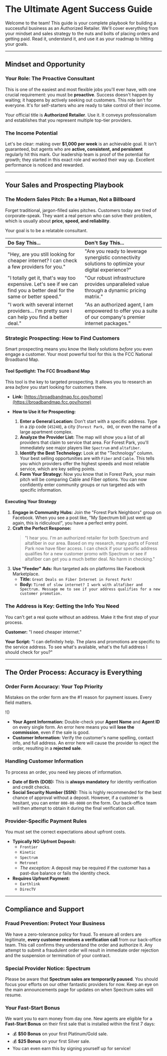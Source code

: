 # The Ultimate Agent Success Guide

Welcome to the team! This guide is your complete playbook for building a successful business as an Authorized Retailer. We'll cover everything from your mindset and sales strategy to the nuts and bolts of placing orders and getting paid. Read it, understand it, and use it as your roadmap to hitting your goals.

***

## Mindset and Opportunity

### Your Role: The Proactive Consultant
This is one of the easiest and most flexible jobs you'll ever have, with one crucial requirement: you must be **proactive**. Success doesn't happen by waiting; it happens by actively seeking out customers. This role isn't for everyone. It's for self-starters who are ready to take control of their income.

Your official title is **Authorized Retailer**. Use it. It conveys professionalism and establishes that you represent multiple top-tier providers.

### The Income Potential
Let's be clear: making over **$1,000 per week** is an achievable goal. It isn't guaranteed, but agents who are **active, consistent, and persistent** regularly hit this mark. Our leadership team is proof of the potential for growth; they started in this exact role and worked their way up. Excellent performance is noticed and rewarded.

***

## Your Sales and Prospecting Playbook

### The Modern Sales Pitch: Be a Human, Not a Billboard
Forget traditional, jargon-filled sales pitches. Customers today are tired of corporate-speak. They want a real person who can solve their problem, which is usually about **price, speed, and reliability**.

Your goal is to be a relatable consultant.

| Do Say This...                                                                                                       | Don't Say This...                                                                                                  |
| :------------------------------------------------------------------------------------------------------------------- | :----------------------------------------------------------------------------------------------------------------- |
| "Hey, are you still looking for cheaper internet? I can check a few providers for you."                              | "Are you ready to leverage synergistic connectivity solutions to optimize your digital experience?"                  |
| "I totally get it, that's way too expensive. Let's see if we can find you a better deal for the same or better speed." | "Our robust infrastructure provides unparalleled value through a dynamic pricing matrix."                           |
| "I work with several internet providers... I'm pretty sure I can help you find a better deal."                         | "As an authorized agent, I am empowered to offer you a suite of our company's premier internet packages."        |

### Strategic Prospecting: How to Find Customers
Smart prospecting means you know the likely solutions *before* you even engage a customer. Your most powerful tool for this is the FCC National Broadband Map.

#### Tool Spotlight: The FCC Broadband Map
This tool is the key to targeted prospecting. It allows you to research an area *before* you start looking for customers there.

* **Link:** [https://broadbandmap.fcc.gov/home](https://broadbandmap.fcc.gov/home)

* **How to Use it for Prospecting:**
    1.  **Enter a General Location:** Don't start with a specific address. Type in a zip code (`45240`), a city (`Forest Park, OH`), or even the name of a large apartment complex.
    2.  **Analyze the Provider List:** The map will show you a list of all providers that claim to service that area. For Forest Park, you'll immediately see major players like `Spectrum` and `altafiber`.
    3.  **Identify the Best Technology:** Look at the "Technology" column. Your best selling opportunities are with `Fiber` and `Cable`. This tells you which providers offer the highest speeds and most reliable service, which are key selling points.
    4.  **Form Your Strategy:** Now you know that in Forest Park, your main pitch will be comparing Cable and Fiber options. You can now confidently enter community groups or run targeted ads with specific information.

#### Executing Your Strategy
1.  **Engage in Community Hubs:** Join the "Forest Park Neighbors" group on Facebook. When you see a post like, "My Spectrum bill just went up again, this is ridiculous!", you have a perfect entry point.
2.  **Craft the Perfect Response:**
    > "I hear you. I'm an authorized retailer for both Spectrum and altafiber in our area. Based on my research, many parts of Forest Park now have fiber access. I can check if your specific address qualifies for a new customer promo with Spectrum or see if altafiber can get you a much better deal. No harm in checking."
3.  **Use "Feeder" Ads:** Run targeted ads on platforms like Facebook Marketplace.
    * **Title:** `Great Deals on Fiber Internet in Forest Park!`
    * **Body:** `Tired of slow internet? I work with altafiber and Spectrum. Message me to see if your address qualifies for a new customer promotion.`

### The Address is Key: Getting the Info You Need
You can't get a real quote without an address. Make it the first step of your process.

**Customer:** "I need cheaper internet."

**Your Script:** "I can definitely help. The plans and promotions are specific to the service address. To see what's available, what's the full address I should check for you?"

***

## The Order Process: Accuracy is Everything

### Order Form Accuracy: Your Top Priority
Mistakes on the order form are the #1 reason for payment issues. Every field matters.

!()

* **Your Agent Information:** Double-check your **Agent Name** and **Agent ID** on every single form. An error here means you will **lose the commission**, even if the sale is good.
* **Customer Information:** Verify the customer's name spelling, contact info, and full address. An error here will cause the provider to reject the order, resulting in a **rejected sale**.

### Handling Customer Information
To process an order, you need key pieces of information.

* **Date of Birth (DOB):** This is **always mandatory** for identity verification and credit checks.
* **Social Security Number (SSN):** This is highly recommended for the best chance of approval without a deposit. However, if a customer is hesitant, you can enter `000-00-0000` on the form. Our back-office team will then attempt to obtain it during the final verification call.

### Provider-Specific Payment Rules
You must set the correct expectations about upfront costs.

* **Typically NO Upfront Deposit:**
    * `Frontier`
    * `Kinetic`
    * `Spectrum`
    * `Metronet`
    * *The exception:* A deposit may be required if the customer has a past-due balance or fails the identity check.
* **Requires Upfront Payment:**
    * `Earthlink`
    * `DirecTV`

***

## Compliance and Support

### Fraud Prevention: Protect Your Business
We have a zero-tolerance policy for fraud. To ensure all orders are legitimate, **every customer receives a verification call** from our back-office team. This call confirms they understand the order and authorize it. Any attempt to submit a fraudulent order will result in immediate order rejection and the suspension or termination of your contract.

### Special Provider Notice: Spectrum
Please be aware that **Spectrum sales are temporarily paused**. You should focus your efforts on our other fantastic providers for now. Keep an eye on the main announcements page for updates on when Spectrum sales will resume.

### Your Fast-Start Bonus
We want you to earn money from day one. New agents are eligible for a **Fast-Start Bonus** on their first sale that is installed within the first 7 days:
* 💰 **$50 Bonus** on your first Platinum/Gold sale.
* 💰 **$25 Bonus** on your first Silver sale.
* You can even earn this by signing yourself up for service!
